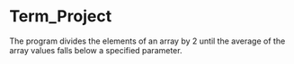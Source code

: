 # Term_Project
The program divides the elements of an array by 2 until the average of the array values falls below a specified parameter.
